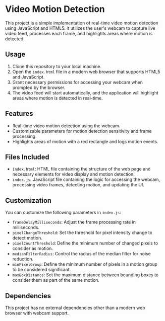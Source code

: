 # Video Motion Detection

This project is a simple implementation of real-time video motion detection using JavaScript and HTML5. It utilizes the user's webcam to capture live video feed, processes each frame, and highlights areas where motion is detected.

## Usage

1. Clone this repository to your local machine.
2. Open the `index.html` file in a modern web browser that supports HTML5 and JavaScript.
3. Grant necessary permissions for accessing your webcam when prompted by the browser.
4. The video feed will start automatically, and the application will highlight areas where motion is detected in real-time.

## Features

- Real-time video motion detection using the webcam.
- Customizable parameters for motion detection sensitivity and frame processing.
- Highlights areas of motion with a red rectangle and logs motion events.

## Files Included

- `index.html`: HTML file containing the structure of the web page and necessary elements for video display and motion detection.
- `index.js`: JavaScript file containing the logic for accessing the webcam, processing video frames, detecting motion, and updating the UI.

## Customization

You can customize the following parameters in `index.js`:

- `frameDelayMilliseconds`: Adjust the frame processing rate in milliseconds.
- `pixelChangeThreshold`: Set the threshold for pixel intensity change to detect motion.
- `pixelCountThreshold`: Define the minimum number of changed pixels to consider as motion.
- `medianFilterRadius`: Control the radius of the median filter for noise reduction.
- `minPixelGroup`: Define the minimum number of pixels in a motion group to be considered significant.
- `maxBoxDistance`: Set the maximum distance between bounding boxes to consider them as part of the same motion.

## Dependencies

This project has no external dependencies other than a modern web browser with webcam support.
